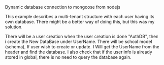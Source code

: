 Dynamic database connection to mongoose from nodejs

This example describes a multi-tenant structure with each user having its own database. There might be a better way of doing this, but this was my solution.

There will be a user creation when the user creation is done "AuthDB", then i create the New DataBase under UserName.
There will be school model (schema), If user wish to create or update.
I Will get the UserName from the header and find the database.
I also check that if the user info is already stored in global, there is no need to query the database again. 
